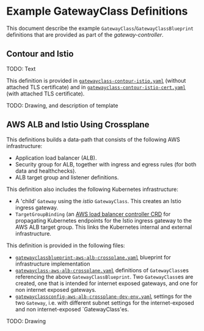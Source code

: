 # Example GatewayClass Definitions

This document describe the example
`GatewayClass`/`GatewayClassBlueprint` definitions that are provided
as part of the *gateway-controller*.

## Contour and Istio

TODO: Text

This definition is provided in
[`gatewayclass-contour-istio.yaml`](../test-data/gatewayclass-contour-istio.yaml)
(without attached TLS certificate) and in
[`gatewayclass-contour-istio-cert.yaml`](../test-data/gatewayclass-contour-istio-cert.yaml)
(with attached TLS certificate).

TODO: Drawing, and description of template

## AWS ALB and Istio Using Crossplane

This definitions builds a data-path that consists of the following AWS
infrastructure:

- Application load balancer (ALB).
- Security group for ALB, together with ingress and egress rules (for
  both data and healthchecks).
- ALB target group and listener definitions.

This definition also includes the following Kubernetes infrastructure:

- A 'child' `Gateway` using the *istio* `GatewayClass`. This creates
  an Istio ingress gateway.
- `TargetGroupBinding` (an [AWS load balancer controller
  CRD](https://github.com/kubernetes-sigs/aws-load-balancer-controller/)
  for propagating Kubernetes endpoints for the Istio ingress gateway
  to the AWS ALB target group. This links the Kubernetes internal and
  external infrastructure.

This definition is provided in the following files:

- [`gatewayclassblueprint-aws-alb-crossplane.yaml`](../test-data/gatewayclassblueprint-aws-alb-crossplane.yaml) blueprint for infrastructure implementation
- [`gatewayclass-aws-alb-crossplane.yaml`](../test-data/gatewayclass-aws-alb-crossplane.yaml) definitions of `GatewayClass`es referencing the above `GatewayClassBlueprint`. Two `GatewayClass`es are created, one that is intended for internet exposed gateways, and one for non internet exposed gateways.
- [`gatewayclassconfig-aws-alb-crossplane-dev-env.yaml`](../test-data/gatewayclassconfig-aws-alb-crossplane-dev-env.yaml) settings for the two `Gateway`, i.e. with different subnet settings for the internet-exposed and non internet-exposed `GatewayClass'es.

TODO: Drawing
